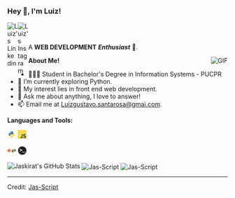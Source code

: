 <h3 title="hehehe"> Hey 👋, I'm Luiz!</h3>

<a href="https://www.linkedin.com/in/luiz-santarosa/">
  <img align="left" alt="Luiz's Linkedin" width="24px" src="https://cdn.jsdelivr.net/npm/simple-icons@v3/icons/linkedin.svg" />
</a>
<a href="https://www.instagram.com/luiz_santarosa/">
  <img align="left" alt="Luiz's Instagram" width="24px" src="https://cdn.jsdelivr.net/npm/simple-icons@v3/icons/instagram.svg" />
</a>





<br />
<br />

A **WEB DEVELOPMENT** ***Enthusiast*** 🚀.
 

  <img align="right" alt="GIF" src="https://i.pinimg.com/originals/e4/26/70/e426702edf874b181aced1e2fa5c6cde.gif" />

**About Me!**

- 👨🏽‍💻 Student in Bachelor's Degree in Information Systems - PUCPR
- 🌱 I’m currently exploring Python. 
- 🤔 My interest lies in front end web development.
- 💬 Ask me about anything, I love to answer!
- 📫 Email me at [Luizgustavo.santarosa@gmai.com](Luizgustavo.santarosa@gmai.com).



**Languages and Tools:**  


<code><img height="20" src="https://raw.githubusercontent.com/github/explore/80688e429a7d4ef2fca1e82350fe8e3517d3494d/topics/python/python.png"></code>
<code><img height="20" src="https://raw.githubusercontent.com/github/explore/80688e429a7d4ef2fca1e82350fe8e3517d3494d/topics/javascript/javascript.png"></code>

<code><img height="20" src="https://raw.githubusercontent.com/github/explore/80688e429a7d4ef2fca1e82350fe8e3517d3494d/topics/git/git.png"></code>
<code><img height="20" src="https://raw.githubusercontent.com/github/explore/80688e429a7d4ef2fca1e82350fe8e3517d3494d/topics/terminal/terminal.png"></code>

<img src="https://github-readme-stats.vercel.app/api?username=Jas-Script&show_icons=true&hide_border=true&count_private=true&theme=shades-of-purple&icon_color=fad000" alt="Jaskirat's GitHub Stats">
<img align="center" src="https://github-readme-streak-stats.herokuapp.com/?user=Jas-Script&count_private=true&theme=radical" alt="Jas-Script" />
<img align="center" width=500 src="https://github-readme-stats.vercel.app/api/top-langs/?username=Jas-Script&count_private=true&theme=radical" alt="Jas-Script" />

----
Credit: [Jas-Script](https://github.com/Jas-Script)
